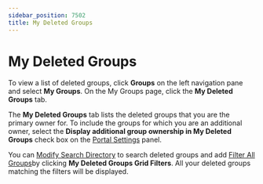 ```yaml
---
sidebar_position: 7502
title: My Deleted Groups
---
```


# My Deleted Groups

To view a list of deleted groups, click **Groups** on the left navigation pane and select **My Groups**. On the My Groups page, click the **My Deleted Groups** tab.

The **My Deleted Groups** tab lists the deleted groups that you are the primary owner for. To include the groups for which you are an additional owner, select the **Display additional group ownership in My Deleted Groups** check box on the [Portal Settings](../Setting/Portal "Portal Settings") panel.

You can [Modify Search Directory](AllGroups#modify "Modify Search Directory") to search deleted groups and add [Filter All Groups](AllGroups#filter "Filter All Groups")by clicking **My Deleted Groups Grid Filters**.
All your deleted groups matching the filters will be displayed.